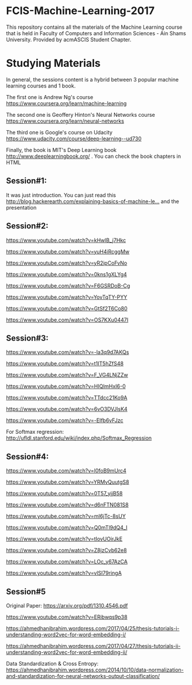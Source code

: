 # FCIS-Machine-Learning-2017
This repository contains all the materials of the Machine Learning course that is held in Faculty of Computers and Information Sciences - Ain Shams University. Provided by acmASCIS Student Chapter.

# Studying Materials

In general, the sessions content is a hybrid between 3 popular machine learning courses and 1 book.

The first one is Andrew Ng's course 
https://www.coursera.org/learn/machine-learning

The second one is Geoffery Hinton's Neural Networks course 
https://www.coursera.org/learn/neural-networks

The third one is Google's course on Udacity 
https://www.udacity.com/course/deep-learning--ud730

Finally, the book is MIT's Deep Learning book 
http://www.deeplearningbook.org/ . You can check the book chapters in HTML


## Session#1:

It was just introduction. You can just read this http://blog.hackerearth.com/explaining-basics-of-machine-le… and the presentation

## Session#2:

https://www.youtube.com/watch?v=kHwlB_j7Hkc

https://www.youtube.com/watch?v=yuH4iRcggMw

https://www.youtube.com/watch?v=yR2ipCoFvNo

https://www.youtube.com/watch?v=0kns1gXLYg4

https://www.youtube.com/watch?v=F6GSRDoB-Cg

https://www.youtube.com/watch?v=YovTqTY-PYY

https://www.youtube.com/watch?v=GtSf2T6Co80

https://www.youtube.com/watch?v=OS7KXu0447I


## Session#3:

https://www.youtube.com/watch?v=-la3q9d7AKQs

https://www.youtube.com/watch?v=t1IT5hZfS48

https://www.youtube.com/watch?v=F_VG4LNjZZw

https://www.youtube.com/watch?v=HIQlmHxI6-0

https://www.youtube.com/watch?v=TTdcc21Ko9A

https://www.youtube.com/watch?v=6vO3DVJlsK4

https://www.youtube.com/watch?v=-EIfb6vFJzc

For Softmax regression: http://ufldl.stanford.edu/wiki/index.php/Softmax_Regression


## Session#4:

https://www.youtube.com/watch?v=l0foB9mUrc4

https://www.youtube.com/watch?v=YRMvQuutgS8

https://www.youtube.com/watch?v=0T57_yjjB58

https://www.youtube.com/watch?v=d6nFTN081S8

https://www.youtube.com/watch?v=mI6jTc-8sUY

https://www.youtube.com/watch?v=Q0mTl9dQ4_I

https://www.youtube.com/watch?v=tIovUOirJkE

https://www.youtube.com/watch?v=Z8jzCvb62e8

https://www.youtube.com/watch?v=LOc_y67AzCA

https://www.youtube.com/watch?v=vlSI79ringA


## Session#5

Original Paper: https://arxiv.org/pdf/1310.4546.pdf


https://www.youtube.com/watch?v=ERibwqs9p38

https://ahmedhanibrahim.wordpress.com/2017/04/25/thesis-tutorials-i-understanding-word2vec-for-word-embedding-i/

https://ahmedhanibrahim.wordpress.com/2017/04/27/thesis-tutorials-ii-understanding-word2vec-for-word-embedding-ii/

Data Standardization & Cross Entropy: https://ahmedhanibrahim.wordpress.com/2014/10/10/data-normalization-and-standardization-for-neural-networks-output-classification/






